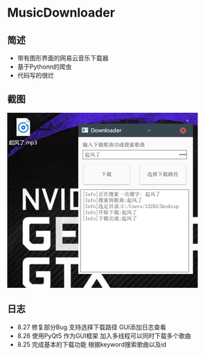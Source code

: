 # MusicDownloader

## 简述
* 带有图形界面的网易云音乐下载器
* 基于Pythonn的爬虫
* 代码写的很烂

## 截图
![ShootCut](https://github.com/ForgetMelody/MusicDownloader/blob/master/ScreenShoot.png?raw=true)
## 日志

* 8.27 修复部分Bug 支持选择下载路径 GUI添加日志查看
* 8.26 使用PyQt5 作为GUI框架 加入多线程可以同时下载多个歌曲
* 8.25 完成基本的下载功能 根据keyword搜索歌曲以及id
